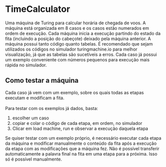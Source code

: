 # TimeCalculator
Uma máquina de Turing para calcular horária de chegada de voos. A máquina está organizada em 8 casos e os casos estão numerados em ordem de execução. Cada máquina inicia a execução partindo do estado da fita (incluindo a posição do cabeçote) deixado pela máquina anterior. A máquina possui tanto código quanto tabelas. É recomendado que sejam utilizados os códigos no simulador turingmachine.io para melhor visualização, já que as tabelas são sucetíveis a erros. Cada caso já possui um exemplo conveniente com números pequenos para execução mais rápida no simulador. 
<br>

## Como testar a máquina
Cada caso já vem com um exemplo, sobre os quais todas as etapas executam e modificam a fita. <br><br>
Para testar com os exemplos já dados, basta:<br> 
1) escolher um caso
2) copiar e colar o código de cada etapa, em ordem, no simulador
3) Clicar em load machine, run e observar a execução daquela etapa

Se quiser testar com um exemplo próprio, é necessário executar cada etapa da máquina e modificar manualmente o conteúdo da fita após a execução da etapa com as modificações que a máquina fez. Não é possível transferir automaticamente a palavra final na fita em uma etapa para a próxima. Isso só é possível manualmente.

